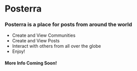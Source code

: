 # Posterra

### Posterra is a place for posts from around the world

* Create and View Communities
* Create and View Posts
* Interact with others from all over the globe
* Enjoy!

#### More Info Coming Soon!
